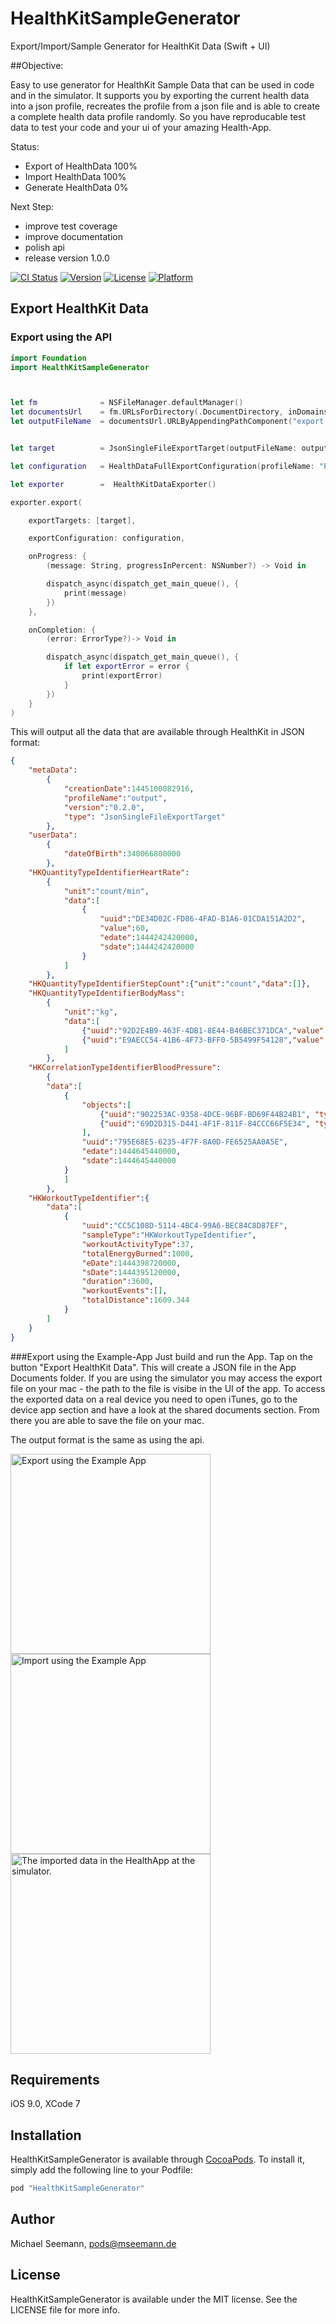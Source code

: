 
# HealthKitSampleGenerator

Export/Import/Sample Generator for HealthKit Data (Swift + UI)

##Objective: 

Easy to use generator for HealthKit Sample Data that can be used in code and in the simulator. It supports you by exporting the current health data into a json profile, recreates the profile from a json file and is able to create a complete health data profile randomly. So you have reproducable test data to test your code and your ui of your amazing Health-App.

Status: 
* Export of HealthData 100%
* Import HealthData 100%
* Generate HealthData 0%

Next Step:
* improve test coverage
* improve documentation
* polish api
* release version 1.0.0

[![CI Status](http://img.shields.io/travis/mseemann/healthkit-sample-generator.svg?style=flat)](https://travis-ci.org/mseemann/healthkit-sample-generator)
[![Version](https://img.shields.io/cocoapods/v/healthkit-sample-generator.svg?style=flat)](http://cocoapods.org/pods/healthkit-sample-generator)
[![License](https://img.shields.io/cocoapods/l/healthkit-sample-generator.svg?style=flat)](http://cocoapods.org/pods/healthkit-sample-generator)
[![Platform](https://img.shields.io/cocoapods/p/healthkit-sample-generator.svg?style=flat)](http://cocoapods.org/pods/healthkit-sample-generator)


## Export HealthKit Data
### Export using the API
```swift
import Foundation
import HealthKitSampleGenerator



let fm              = NSFileManager.defaultManager()
let documentsUrl    = fm.URLsForDirectory(.DocumentDirectory, inDomains: .UserDomainMask)[0]
let outputFileName  = documentsUrl.URLByAppendingPathComponent("export.json").path!


let target          = JsonSingleFileExportTarget(outputFileName: outputFileName, overwriteIfExist:true)

let configuration   = HealthDataFullExportConfiguration(profileName: "Profilname", exportType: HealthDataToExportType.ALL)

let exporter        =  HealthKitDataExporter()

exporter.export(

    exportTargets: [target],

    exportConfiguration: configuration,

    onProgress: {
        (message: String, progressInPercent: NSNumber?) -> Void in

        dispatch_async(dispatch_get_main_queue(), {
            print(message)
        })
    },

    onCompletion: {
        (error: ErrorType?)-> Void in

        dispatch_async(dispatch_get_main_queue(), {
            if let exportError = error {
                print(exportError)
            }
        })
    }
)
```

This will output all the data that are available through HealthKit in JSON format:
```json
{
    "metaData":
        {
            "creationDate":1445100082916,
            "profileName":"output",
            "version":"0.2.0",
            "type": "JsonSingleFileExportTarget"
        },
    "userData":
        {
            "dateOfBirth":340066800000
        },
    "HKQuantityTypeIdentifierHeartRate":
        {
            "unit":"count/min",
            "data":[
                {
                    "uuid":"DE34D02C-FD86-4FAD-B1A6-01CDA151A2D2",
                    "value":60,
                    "edate":1444242420000,
                    "sdate":1444242420000
                }
            ]
        },
    "HKQuantityTypeIdentifierStepCount":{"unit":"count","data":[]},
    "HKQuantityTypeIdentifierBodyMass":
        {
            "unit":"kg",
            "data":[
                {"uuid":"92D2E4B9-463F-4DB1-8E44-B46BEC371DCA","value":71,"edate":1444407300000,"sdate":1444407300000},
                {"uuid":"E9AECC54-41B6-4F73-BFF0-5B5499F54128","value":78,"edate":1444573020000,"sdate":1444573020000}
            ]
        },
    "HKCorrelationTypeIdentifierBloodPressure":
        {
        "data":[
            {
                "objects":[
                    {"uuid":"902253AC-9358-4DCE-96BF-BD69F44B24B1", "type":"HKQuantityTypeIdentifierBloodPressureSystolic"},
                    {"uuid":"69D2D315-D441-4F1F-811F-84CCC66F5E34", "type":"HKQuantityTypeIdentifierBloodPressureDiastolic"}
                ],
                "uuid":"795E68E5-6235-4F7F-8A0D-FE6525AA0A5E",
                "edate":1444645440000,
                "sdate":1444645440000
            }
            ]
        },
    "HKWorkoutTypeIdentifier":{
        "data":[
            {
                "uuid":"CC5C108D-5114-4BC4-99A6-BEC84C8D87EF",
                "sampleType":"HKWorkoutTypeIdentifier",
                "workoutActivityType":37,
                "totalEnergyBurned":1000,
                "eDate":1444398720000,
                "sDate":1444395120000,
                "duration":3600,
                "workoutEvents":[],
                "totalDistance":1609.344
            }
        ]
    }
}
```

###Export using the Example-App
Just build and run the App. Tap on the button "Export HealthKit Data". This will create a JSON file in the App Documents folder. If you are
using the simulator you may access the export file on your mac - the path to the file is visibe in the UI of the app. To access the exported
data on a real device you need to open iTunes, go to the device app section and have a look at the shared documents section. From there you
are able to save the file on your mac.

The output format is the same as using the api.

<img src="export.png?raw=true" alt="Export using the Example App" width="320px" height="auto">
<img src="import.png?raw=true" alt="Import using the Example App" width="320px" height="auto">
<img src="healthapp.png?raw=true" alt="The imported data in the HealthApp at the simulator." width="320px" height="auto">



## Requirements

iOS 9.0, XCode 7

## Installation

HealthKitSampleGenerator is available through [CocoaPods](http://cocoapods.org). To install
it, simply add the following line to your Podfile:

```ruby
pod "HealthKitSampleGenerator"
```

## Author

Michael Seemann, pods@mseemann.de

## License

HealthKitSampleGenerator is available under the MIT license. See the LICENSE file for more info.
